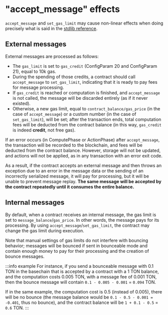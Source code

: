 # "accept_message" effects

`accept_message` and `set_gas_limit` may cause non-linear effects when doing precisely what is said in the [stdlib reference](/develop/func/stdlib#accept_message).

## External messages

External messages are processed as follows: 
- The `gas_limit` is set to `gas_credit` (ConfigParam 20 and ConfigParam 21), equal to 10k gas.
- During the spending of those credits, a contract should call `accept_message` to `set_gas_limit`, indicating that it is ready to pay fees for message processing.
- If `gas_credit` is reached or computation is finished, and `accept_message` is not called, the message will be discarded entirely (as if it never existed).
- Otherwise, a new gas limit, equal to `contract_balance/gas_price` (in the case of `accept_message`) or a custom number (in the case of `set_gas_limit`), will be set; after the transaction ends, total computation fees will be deducted from the contract balance (in this way, `gas_credit` is indeed **credit**, not free gas).


If an error occurs (in ComputePhase or ActionPhase) after `accept_message`, the transaction will be recorded to the blockchain, and fees will be deducted from the contract balance. However, storage will not be updated, and actions will not be applied, as in any transaction with an error exit code.  

As a result, if the contract accepts an external message and then throws an exception due to an error in the message data or the sending of an incorrectly serialized message, it will pay for processing, but it will be unable to prevent message replay. **The same message will be accepted by the contract repeatedly until it consumes the entire balance.**



## Internal messages

By default, when a contract receives an internal message, the gas limit is set to `message_balance`/`gas_price`. In other words, the message pays for its processing. By using `accept_message`/`set_gas_limit`, the contract may change the gas limit during execution. 

Note that manual settings of gas limits do not interfere with bouncing behavior; messages will be bounced if sent in bounceable mode and contain enough money to pay for their processing and the creation of bounce messages.

:::info example
For instance, if you send a bounceable message with 0.1 TON in the basechain that is accepted by a contract with a 1 TON balance, and the computation costs 0.005 TON, with a message fee of 0.001 TON, then the bounce message will contain `0.1 - 0.005 - 0.001` = `0.094` TON.

If in the same example, the computation cost is 0.5 (instead of 0.005), there will be no bounce (the message balance would be `0.1 - 0.5 - 0.001 = -0.401`, thus no bounce), and the contract balance will be `1 + 0.1 - 0.5` = `0.6` TON.
:::

